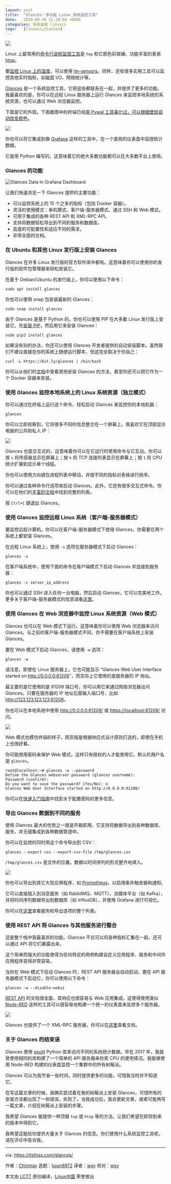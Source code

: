```yaml
---
layout: post
title:	"Glances：多功能 Linux 系统监控工具"
date:	2020-08-30 21:28:00 +0800 
categories:	系统运维 linuxcn 
tags:	[linuxcn,Glances]
---
```



![](/Asserts/Images/album/202008/30/212820tgdi7iou6dg6qqq2.jpg)


Linux 上最常用的[命令行进程监控工具](https://itsfoss.com/linux-system-monitoring-tools/)是 `top` 和它那色彩斑斓、功能丰富的表弟 [htop](https://hisham.hm/htop/)。


要[监控 Linux 上的温度](https://itsfoss.com/monitor-cpu-gpu-temp-linux/)，可以使用 [lm-sensors](https://github.com/lm-sensors/lm-sensors)。同样，还有很多实用工具可以监控其他实时指标，如磁盘 I/O、网络统计等。


[Glances](https://nicolargo.github.io/glances/) 是一个系统监控工具，它把这些都联系在一起，并提供了更多的功能。我最喜欢的是，你可以在远程 Linux 服务器上运行 Glances 来监控本地系统的系统资源，也可以通过 Web 浏览器监控。


下面是它的外观。下面截图中的终端已经[用 Pywal 工具美化过，可以根据壁纸自动改变颜色](https://itsfoss.com/pywal/)。


![](/Asserts/Images/album/202008/30/212845k997iv9vzu88hlnl.png)


你也可以将它集成到像 [Grafana](https://grafana.com/) 这样的工具中，在一个直观的仪表盘中监控统计数据。


它是用 Python 编写的，这意味着它的绝大多数功能都可以在大多数平台上使用。


### Glances 的功能


![Glances Data In Grafana Dashboard](/Asserts/Images/album/202008/30/213033x6rjhqsgjbk7cyks.jpg)


让我们快速浏览一下 Glances 提供的主要功能：


* 可以监控系统上的 15 个之多的指标（包括 Docker 容器）。
* 灵活的使用模式：单机模式、客户端-服务器模式、通过 SSH 和 Web 模式。
* 可用于集成的各种 REST API 和 XML-RPC API。
* 支持将数据轻松导出到不同的服务和数据库。
* 高度的可配置性和适应不同的需求。
* 非常全面的文档。


### 在 Ubuntu 和其他 Linux 发行版上安装 Glances


Glances 在许多 Linux 发行版的官方软件库中都有。这意味着你可以使用你的发行版的软件包管理器来轻松安装它。


在基于 Debian/Ubuntu 的发行版上，你可以使用以下命令：



```
sudo apt install glances

```

你也可以使用 snap 包安装最新的 Glances：



```
sudo snap install glances

```

由于 Glances 是基于 Python 的，你也可以使用 PIP 在大多数 Linux 发行版上安装它。先[安装 PIP](https://itsfoss.com/install-pip-ubuntu/)，然后用它来安装 Glances：



```
sudo pip3 install glances

```

如果没有别的办法，你还可以使用 Glances 开发者提供的自动安装脚本。虽然我们不建议直接在你的系统上随便运行脚本，但这完全取决于你自己：



```
curl -L https://bit.ly/glances | /bin/bash

```

你可以从他们的[文档](https://github.com/nicolargo/glances/blob/master/README.rst#installation)中查看其他安装 Glances 的方法，甚至你还可以把它作为一个 Docker 容器来安装。


### 使用 Glances 监控本地系统上的 Linux 系统资源（独立模式）


你可以通过在终端上运行这个命令，轻松启动 Glances 来监控你的本地机器：



```
glances

```

你可以立即观察到，它将很多不同的信息整合在一个屏幕上。我喜欢它在顶部显示电脑的公共和私人 IP：


![](/Asserts/Images/album/202008/30/212937p4xg8xuwr9dcoxgo.png)


Glances 也是交互式的，这意味着你可以在它运行时使用命令与它互动。你可以按 `s` 将传感器显示在屏幕上；按 `k` 将 TCP 连接列表显示在屏幕上；按 `1` 将 CPU 统计扩展到显示单个线程。


你也可以使用方向键在进程列表中移动，并按不同的指标对表格进行排序。


你可以通过各种命令行选项来启动 Glances。此外，它还有很多交互式命令。你可以在他们的[丰富的文档](https://glances.readthedocs.io/en/latest/cmds.html)中找到完整的列表。


按 `Ctrl+C` 键退出 Glances。


### 使用 Glances 监控远程 Linux 系统（客户端-服务器模式）


要监控远程计算机，你可以在客户端-服务器模式下使用 Glances。你需要在两个系统上都安装 Glances。


在远程 Linux 系统上，使用 `-s` 选项在服务器模式下启动 Glances：



```
glances -s

```

在客户端系统中，使用下面的命令在客户端模式下启动 Glances 并连接到服务器：



```
glances -c server_ip_address

```

你也可以通过 SSH 进入任何一台电脑，然后启动 Glances，它可以完美地工作。更多关于客户端-服务器模式的信息请看[这里](https://glances.readthedocs.io/en/latest/quickstart.html#central-client)。


### 使用 Glances 在 Web 浏览器中监控 Linux 系统资源（Web 模式）


Glances 也可以在 Web 模式下运行。这意味着你可以使用 Web 浏览器来访问 Glances。与之前的客户端-服务器模式不同，你不需要在客户端系统上安装 Glances。


要在 Web 模式下启动 Glances，请使用 `-w` 选项：



```
glances -w

```

请注意，即使在 Linux 服务器上，它也可能显示 “Glances Web User Interface started on <http://0.0.0.0:61208>”，而实际上它使用的是服务器的 IP 地址。


最主要的是它使用的是 61208 端口号，你可以用它来通过网络浏览器访问 Glances。只要在服务器的 IP 地址后面输入端口号，比如 <http://123.123.123.123:61208>。


你也可以在本地系统中使用 <http://0.0.0.0:61208/> 或 <https://localhost:61208/> 访问。


![](/Asserts/Images/album/202008/30/212952u5bph462djb6dkph.png)


Web 模式也模仿终端的样子。网页版是根据响应式设计原则打造的，即使在手机上也很好看。


你可能想用密码来保护 Web 模式，这样只有授权的人才能使用它。默认的用户名是 `glances`。



```
root@localhost:~# glances -w --password
Define the Glances webserver password (glances username):
Password (confirm):
Do you want to save the password? [Yes/No]: n
Glances Web User Interface started on http://0.0.0.0:61208/

```

你可以在[快速入门指南](https://glances.readthedocs.io/en/stable/quickstart.html)中找到关于配置密码的更多信息。


### 导出 Glances 数据到不同的服务


使用 Glances 最大的优势之一就是开箱即用，它支持将数据导出到各种数据库、服务，并无缝集成到各种数据管道中。


你可以在监控的同时用这个命令导出到 CSV：



```
glances --export csv --export-csv-file /tmp/glances.csv

```

`/tmp/glances.csv` 是文件的位置。数据以时间序列的形式整齐地填入。


![](/Asserts/Images/album/202008/30/213004w4wy5y0zn500jsif.png)


你也可以导出到其它大型应用程序，如 [Prometheus](https://prometheus.io/)，以启用条件触发器和通知。


它可以直接插入到消息服务（如 RabbitMQ、MQTT）、流媒体平台（如 Kafka），并将时间序列数据导出到数据库（如 InfluxDB），并使用 Grafana 进行可视化。


你可以在[这里](https://glances.readthedocs.io/en/latest/gw/index.html)查看服务和导出选项的整个列表。


### 使用 REST API 将 Glances 与其他服务进行整合


这是整个栈中我最喜欢的功能。Glances 不仅可以将各种指标汇集在一起，还可以通过 API 将它们暴露出来。


这个简单而强大的功能使得为任何特定的用例构建自定义应用程序、服务和中间件应用程序变得非常容易。


当你在 Web 模式下启动 Glances 时，REST API 服务器会自动启动。要在 API 服务器模式下启动它，你可以使用以下命令：



```
glances -w --disable-webui

```

[REST API](https://github.com/nicolargo/glances/wiki/The-Glances-RESTFULL-JSON-API) 的文档很全面，其响应也很容易与 Web 应用集成。这使得使用类似 [Node-RED](https://nodered.org/) 这样的工具可以很容易地构建一个统一的仪表盘来监控多个服务器。


![](/Asserts/Images/album/202008/30/213021golczzzzssogpvgi.png)


Glances 也提供了一个 XML-RPC 服务器，你可以在[这里](https://github.com/nicolargo/glances/wiki)查看文档。


### 关于 Glances 的结束语


Glances 使用 [psutil](https://pypi.org/project/psutil/) Python 库来访问不同的系统统计数据。早在 2017 年，我就曾使用相同的库构建了一个简单的 API 服务器来检索 CPU 的使用情况。我能够使用 Node-RED 构建的仪表盘监控一个集群中的所有树莓派。


Glances 可以为我节省一些时间，同时提供更多的功能，可惜我当时并不知道它。


在写这篇文章的时候，我确实尝试着在我的树莓派上安装 Glances，可惜所有的安装方法都出现了一些错误，失败了。当我成功后，我会更新文章，或者可能再写一篇文章，介绍在树莓派上安装的步骤。


我希望 Glances 能提供一种顶替 `top` 或 `htop` 等的方法。让我们希望在即将到来的版本中得到它。


我希望这能给你提供大量关于 Glances 的信息。你们使用什么系统监控工具呢，请在评论中告诉我。




---


via: <https://itsfoss.com/glances/>


作者：[Chinmay](https://itsfoss.com/author/chinmay/) 选题：[lujun9972](https://github.com/lujun9972) 译者：[wxy](https://github.com/wxy) 校对：[wxy](https://github.com/wxy)


本文由 [LCTT](https://github.com/LCTT/TranslateProject) 原创编译，[Linux中国](https://linux.cn/) 荣誉推出
